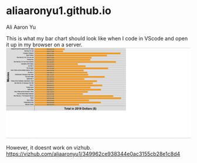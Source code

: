 # aliaaronyu1.github.io

Ali Aaron Yu


This is what my bar chart should look like when I code in VScode and open it up in my browser on a server.  
![alt text](https://github.com/aliaaronyu1/aliaaronyu1.github.io/blob/main/barchart.PNG)

However, it doesnt work on vizhub.  
https://vizhub.com/aliaaronyu1/349962ce938344e0ac3155cb28e1c8d4

